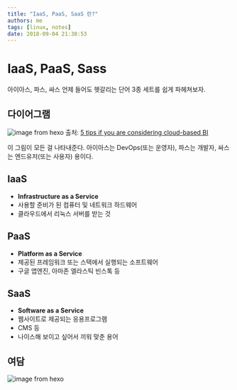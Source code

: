 ```yaml
---
title: "IaaS, PaaS, SaaS 란?"
authors: me
tags: [linux, notes]
date: 2018-09-04 21:38:53
---
```


# IaaS, PaaS, Sass

아이아스, 파스, 싸스 언제 들어도 헷갈리는 단어 3종 세트를 쉽게 파헤쳐보자.

## 다이어그램

![image from hexo](https://i.imgur.com/soDjCR3.png)
출처: [5 tips if you are considering cloud-based BI](https://www.kadenza.nl/en/5-tips-if-you-are-considering-cloud-based-bi)

이 그림이 모든 걸 나타내준다.
아이아스는 DevOps(또는 운영자), 파스는 개발자, 싸스는 엔드유저(또는 사용자) 용이다.

## IaaS

- **Infrastructure as a Service**
- 사용할 준비가 된 컴퓨터 및 네트워크 하드웨어
- 클라우드에서 리눅스 서버를 받는 것

## PaaS

- **Platform as a Service**
- 제공된 프레임워크 또는 스택에서 실행되는 소프트웨어
- 구글 앱엔진, 아마존 엘라스틱 빈스톡 등

## SaaS

- **Software as a Service**
- 웹사이트로 제공되는 응용프로그램
- CMS 등
- 나이스해 보이고 싶어서 끼워 맞춘 용어

## 여담

![image from hexo](https://i.imgur.com/e1nUX9D.jpg)

